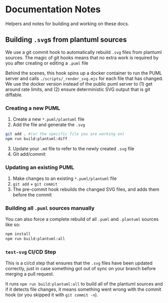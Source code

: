 # Documentation Notes

Helpers and notes for building and working on these docs.


## Building `.svg`s from plantuml sources

We use a git commit hook to automatically rebuild `.svg` files from plantuml 
sources. The magic of git hooks means that no extra work is required by you
after creating or editing a `.puml` file

Behind the scenes, this hook spins up a docker container to run the PUML server
and calls `./scripts/_render_svg.mjs` for each file that has changed. We use the
docker version instead of the public puml server to (1) get around rate limits, and
(2) ensure deterministic SVG output that is git diffable.

### Creating a new PUML

1. Create a new `*.puml/plantuml` file
2. Add the file and generate the `.svg`

```bash
git add . #(or the specific file you are working on)
npm run build:plantuml:diff
```
3. Update your `.md` file to refer to the newly created `.svg` file
4. Git add/commit
### Updating an existing PUML

1. Make changes to an existing `*.puml/plantuml` file
2. `git add` + `git commit`
3. The pre-commit hook rebuilds the changed SVG files, and adds them before the commit

### Building all `.puml` sources manually

You can also force a complete rebuild of all `.puml` and `.plantuml` sources like so:

```bash
npm install
npm run build:plantuml:all
```

### `test-svg` CI/CD Step

This is a ci/cd step that ensures that the `.svg` files have been updated 
correctly,  just in case something got out of sync on your branch before 
merging a pull request.

It runs `npm run build:plantuml:all` to build all of the plantuml sources
and if it detects file changes, it means something went wrong with the
commit hook (or you skipped it with `git commit -n`).
